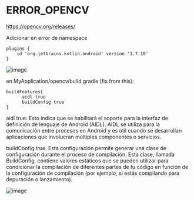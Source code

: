 # ERROR_OPENCV

https://opencv.org/releases/

Adicionar en error de namespace

```
plugins {
    id 'org.jetbrains.kotlin.android' version '1.7.10'
}
```

![image](https://github.com/jose-jhr/ERROR_OPENCV/assets/66834393/5b9483a4-594c-473e-8b15-9d159071f30b)


en MyApplication/opencv/build.gradle (fix from this):
```
buildFeatures{
      aidl true
      buildConfig true
}
```

aidl true: Esto indica que se habilitará el soporte para la interfaz de definición de lenguaje de Android (AIDL). AIDL se utiliza para la comunicación entre procesos en Android y es útil cuando se desarrollan aplicaciones que involucran múltiples componentes o servicios.

buildConfig true: Esta configuración permite generar una clase de configuración durante el proceso de compilación. Esta clase, llamada BuildConfig, contiene valores estáticos que se pueden utilizar para condicionar la compilación de diferentes partes de tu código en función de la configuración de compilación (por ejemplo, si estás compilando para depuración o lanzamiento).

![image](https://github.com/jose-jhr/ERROR_OPENCV/assets/66834393/0cc02394-7131-4ecb-9116-fbe632ee83bb)
